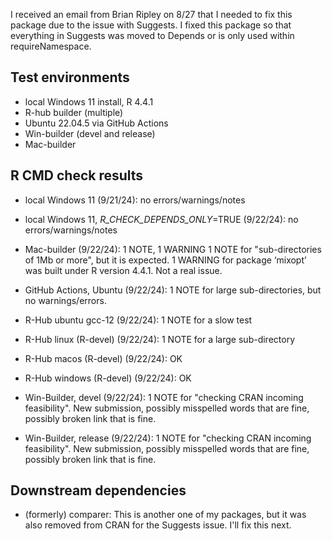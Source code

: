I received an email from Brian Ripley on 8/27 that I needed to fix this package
due to the issue with Suggests.
I fixed this package so that everything in Suggests was moved to Depends
or is only used within requireNamespace.


## Test environments
* local Windows 11 install, R 4.4.1
* R-hub builder (multiple)
* Ubuntu 22.04.5 via GitHub Actions
* Win-builder (devel and release)
* Mac-builder

## R CMD check results

* local Windows 11 (9/21/24): no errors/warnings/notes

* local Windows 11, _R_CHECK_DEPENDS_ONLY_=TRUE (9/22/24): no errors/warnings/notes

* Mac-builder (9/22/24): 1 NOTE, 1 WARNING
1 NOTE for "sub-directories of 1Mb or more", but it is expected.
1 WARNING for package ‘mixopt’ was built under R version 4.4.1. Not a real issue.

* GitHub Actions, Ubuntu (9/22/24): 1 NOTE for large sub-directories, but no
warnings/errors.

* R-Hub ubuntu gcc-12 (9/22/24): 1 NOTE for a slow test

* R-Hub linux (R-devel) (9/22/24): 1 NOTE for a large sub-directory

* R-Hub macos (R-devel) (9/22/24): OK

* R-Hub windows (R-devel) (9/22/24): OK

* Win-Builder, devel (9/22/24): 1 NOTE for "checking CRAN incoming feasibility".
New submission, possibly misspelled words that are fine, possibly broken link
that is fine.

* Win-Builder, release (9/22/24):  1 NOTE for "checking CRAN incoming feasibility".
New submission, possibly misspelled words that are fine, possibly broken link
that is fine.

## Downstream dependencies

* (formerly) comparer: This is another one of my packages, but it was also removed from 
CRAN for the Suggests issue. I'll fix this next.
